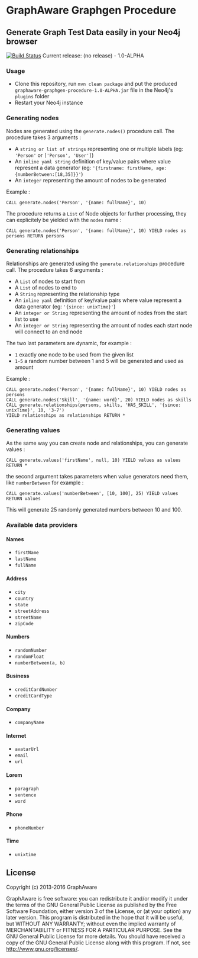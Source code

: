 # GraphAware Graphgen Procedure

## Generate Graph Test Data easily in your Neo4j browser

[![Build Status](https://travis-ci.org/graphaware/neo4j-graphgen-procedure.svg?branch=master)](https://travis-ci.org/graphaware/neo4j-graphgen-procedure) Current release: (no release) - 1.0-ALPHA

### Usage

* Clone this repository, run `mvn clean package` and put the produced `graphaware-graphgen-procedure-1.0-ALPHA.jar` file in the Neo4j's `plugins` folder
* Restart your Neo4j instance

### Generating nodes

Nodes are generated using the `generate.nodes()` procedure call. The procedure takes 3 arguments :

* A `string or list of strings` representing one or multiple labels (eg: `'Person'` or `['Person', 'User']`)
* An `inline yaml string` definition of key/value pairs where value represent a data generator (eg: `'{firstname: firstName, age:{numberBetween:[18,35]}}'`)
* An `integer` representing the amount of nodes to be generated

Example :

```cypher
CALL generate.nodes('Person', '{name: fullName}', 10)
```

The procedure returns a `List` of Node objects for further processing, they can explicitely be yielded with the `nodes` name :

```cypher
CALL generate.nodes('Person', '{name: fullName}', 10) YIELD nodes as persons RETURN persons
```


### Generating relationships

Relationships are generated using the `generate.relationships` procedure call. The procedure takes 6 arguments :

* A `List` of nodes to start from
* A `List` of nodes to end to
* A `String` representing the relationship type
* An `inline yaml` definition of key/value pairs where value represent a data generator (eg: `'{since: unixTime}'`)
* An `integer or String` representing the amount of nodes from the start list to use
* An `integer or String` representing the amount of nodes each start node will connect to an end node

The two last parameters are dynamic, for example :

* `1` exactly one node to be used from the given list
* `1-5` a random number between 1 and 5 will be generated and used as amount

Example :

```cypher
CALL generate.nodes('Person', '{name: fullName}', 10) YIELD nodes as persons
CALL generate.nodes('Skill', '{name: word}', 20) YIELD nodes as skills
CALL generate.relationships(persons, skills, 'HAS_SKILL', '{since: unixTime}', 10, '3-7')
YIELD relationships as relationships RETURN *
```

### Generating values

As the same way you can create node and relationships, you can generate values :

```cypher
CALL generate.values('firstName', null, 10) YIELD values as values RETURN *
```

the second argument takes parameters when value generators need them, like `numberBetween` for example :

```cypher
CALL generate.values('numberBetween', [10, 100], 25) YIELD values RETURN values
```

This will generate 25 randomly generated numbers between 10 and 100.


### Available data providers

#### Names

* `firstName`
* `lastName`
* `fullName`

#### Address

* `city`
* `country`
* `state`
* `streetAddress`
* `streetName`
* `zipCode`

#### Numbers

* `randomNumber`
* `randomFloat`
* `numberBetween(a, b)`

#### Business

* `creditCardNumber`
* `creditCardType`

#### Company

* `companyName`

#### Internet

* `avatarUrl`
* `email`
* `url`

#### Lorem

* `paragraph`
* `sentence`
* `word`

#### Phone

* `phoneNumber`

#### Time

* `unixtime`

License
-------

Copyright (c) 2013-2016 GraphAware

GraphAware is free software: you can redistribute it and/or modify it under the terms of the GNU General Public License
as published by the Free Software Foundation, either version 3 of the License, or (at your option) any later version.
This program is distributed in the hope that it will be useful, but WITHOUT ANY WARRANTY; without even the implied
warranty of MERCHANTABILITY or FITNESS FOR A PARTICULAR PURPOSE. See the GNU General Public License for more details.
You should have received a copy of the GNU General Public License along with this program.
If not, see <http://www.gnu.org/licenses/>.